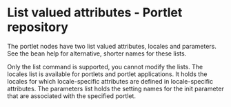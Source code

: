 # List valued attributes - Portlet repository

The portlet nodes have two list valued attributes, locales and parameters. See the bean help for alternative, shorter names for these lists.

Only the list command is supported, you cannot modify the lists. The locales list is available for portlets and portlet applications. It holds the locales for which locale-specific attributes are defined in locale-specific attributes. The parameters list holds the setting names for the init parameter that are associated with the specified portlet.


